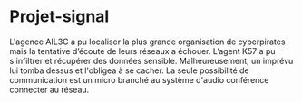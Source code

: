 # Projet-signal
L'agence AIL3C a pu localiser la plus grande organisation de cyberpirates mais la tentative d’écoute de leurs réseaux a échouer. L’agent K57 a pu s'infiltrer et récupérer des données sensible. Malheureusement, un imprévu lui tomba dessus et l'obligea à se cacher. La seule possibilité de communication est un micro branché au système d'audio conférence connecter au réseau. 

